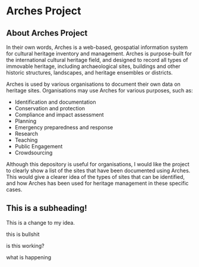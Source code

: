 # Arches Project

## About Arches Project

In their own words, Arches is a web-based, geospatial information system for cultural heritage inventory and management. Arches is purpose-built for the international cultural heritage field, and designed to record all types of immovable heritage, including archaeological sites, buildings and other historic structures, landscapes, and heritage ensembles or districts.

Arches is used by various organisations to document their own data on heritage sites. Organisations may use Arches for various purposes, such as:
- Identification and documentation
- Conservation and protection
- Compliance and impact assessment
- Planning
- Emergency preparedness and response
- Research
- Teaching
- Public Engagement
- Crowdsourcing

Although this depository is useful for organisations, I would like the project to clearly show a list of the sites that have been documented using Arches. This would give a clearer idea of the types of sites that can be identified, and how Arches has been used for heritage management in these specific cases.

## This is a subheading!

This is a change to my idea.

this is bullshit

is this working?

what is happening